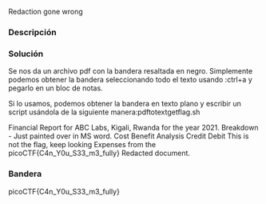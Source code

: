 Redaction gone wrong
### Descripción

### Solución
Se nos da un archivo pdf con la bandera resaltada en negro. Simplemente podemos obtener la bandera seleccionando todo el texto usando :ctrl+a y pegarlo en un bloc de notas.

Si lo usamos, podemos obtener la bandera en texto plano y escribir un script usándola de la siguiente manera:pdftotextgetflag.sh


Financial Report for ABC Labs, Kigali, Rwanda for the year 2021. Breakdown - Just painted over in MS word. Cost Benefit Analysis Credit Debit This is not the flag, keep looking Expenses from the picoCTF{C4n_Y0u_S33_m3_fully} Redacted document.


### Bandera
 picoCTF{C4n_Y0u_S33_m3_fully}